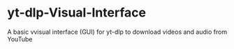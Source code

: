 # yt-dlp-Visual-Interface
A basic vvisual interface (GUI) for yt-dlp to download videos and audio from YouTube

